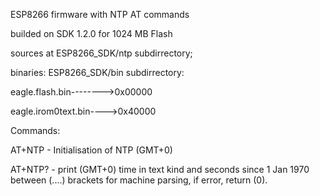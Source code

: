 ESP8266 firmware with NTP AT commands

builded on SDK 1.2.0 for 1024 MB Flash

sources at ESP8266_SDK/ntp subdirrectory;

binaries: ESP8266_SDK/bin subdirrectory:

eagle.flash.bin-------->0x00000

eagle.irom0text.bin---->0x40000

Commands:

AT+NTP - Initialisation of NTP (GMT+0)

AT+NTP? - print (GMT+0) time in text kind and 
seconds since 1 Jan 1970 between (....) brackets for machine parsing,
if error, return (0).
